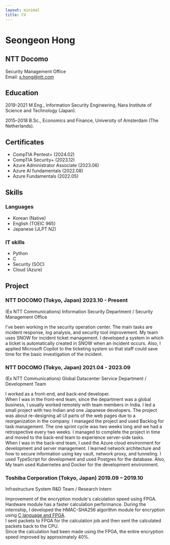 ```yaml
---
layout: minimal
title: CV
---
```

# Seongeon Hong
## NTT Docomo                        
Security Management Office  
Email: s.hong@ntt.com

## Education
2019-2021 M.Eng., Information Security Engineering, Nara Institute of Science and Technology (Japan).

2015–2018 B.Sc., Economics and Finance, University of Amsterdam (The Netherlands).

## Certificates
- CompTIA Pentest+ (2024.02)
- CompTIA Security+ (2023.12)
- Azure Administrator Associate (2023.06)
- Azure AI fundamentals (2022.08)
- Azure Fundamentals (2022.05)


## Skills
### Languages
- Korean (Native)
- English (TOEIC 965)
- Japanese (JLPT N2)
  
### IT skills
- Python
- C
- Security (SOC)
- Cloud (Azure)


## Project
### NTT DOCOMO (Tokyo, Japan) 2023.10 - Present
(Ex NTT Communications) Information Security Department / Security Management Office

I've been working in the security operation center. The main tasks are incident response, log analysis, and security tool improvement. My team uses SNOW for incident ticket management. I developed a system in which a ticket is automatically created in SNOW when an incident occurs. Also, I applied Microsoft Copilot to the ticketing system so that staff could save time for the basic investigation of the incident.

### NTT DOCOMO (Tokyo, Japan) 2021.04 - 2023.09
(Ex NTT Communications) Global Datacenter Service Department / Development Team

I worked as a front-end, and back-end developer.  
When I was in the front-end team, since the department was a global business, I usually worked remotely with team members in India. I led a small project with two Indian and one Japanese developers. The project was about re-designing all UI parts of the web pages due to a reorganization in the company. I managed the project and used Backlog for task management. The one sprint cycle was two weeks long and we had a retrospective every two weeks. I managed to complete the project in time and moved to the back-end team to experience server-side tasks.  
When I was in the back-end team, I used the Azure cloud environment for development and server management. I learned network architecture and how to secure information using key vault, network proxy, and tunneling. I used TypeScript for development and used Postgres for the database. Also, My team used Kubernetes and Docker for the development environment. 

### Toshiba Corporation (Tokyo, Japan)  2019.09 – 2019.10	
Infrastructure System R&D Team / Research Intern

Improvement of the encryption module's calculation speed using FPGA.  
Hardware module has a faster calculation performance. During the internship, I developed the HMAC-SHA256 algorithm module for encryption using [C language and FPGA](https://github.com/eoniboogie/HMAC).  
I sent packets to FPGA for the calculation job and then sent the calculated packets back to the CPU.   
Since the calculation had been made using the FPGA, the entire encryption speed improved by approximately 40%. 



